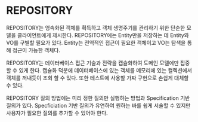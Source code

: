 # REPOSITORY

REPOSITORY는 영속화된 객체를 획득하고 객체 생명주기를 관리하기 위한 단순한 모델을 클라이언트에게 제시한다. REPOSITORY에는 Entity만을 저장하는 데 Entity와 VO를 구별할 필요가 있다. Entity는 전역적인 접근이 필요한 객체이고 VO는 탐색을 통해 접근이 가능한 객체다.

REPOSITORY는 데이터베이스 접근 기술과 전략을 캡슐화하여 도메인 모델에만 집중할 수 있게 한다. 캡슐화 덕분에 데이터베이스에 있는 객체를 메모리에 있는 컬렉션에서 객체를 꺼내듯이 조회 할 수 있다. 또한 테스트에 사용할 가짜 구현으로 손쉽게 대체할 수 있다.

REPOSITORY 질의 방법에는 미리 정한 질의만 실행하는 방법과 Specification 기반 질의가 있다. Specficiation 기반 질의가 유연하여 원하는 바를 쉽게 서술할 수 있지만 사용자가 필요한 질의를 추가할 수 있어야 한다.

